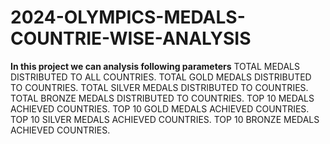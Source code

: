 # 2024-OLYMPICS-MEDALS-COUNTRIE-WISE-ANALYSIS
**In this project we can analysis following parameters**
TOTAL MEDALS DISTRIBUTED TO ALL COUNTRIES.
TOTAL GOLD MEDALS DISTRIBUTED TO COUNTRIES.
TOTAL SILVER MEDALS DISTRIBUTED TO COUNTRIES.
TOTAL BRONZE MEDALS DISTRIBUTED TO COUNTRIES.
TOP 10 MEDALS ACHIEVED COUNTRIES.
TOP 10 GOLD MEDALS ACHIEVED COUNTRIES.
TOP 10 SILVER MEDALS ACHIEVED COUNTRIES.
TOP 10 BRONZE MEDALS ACHIEVED COUNTRIES.
